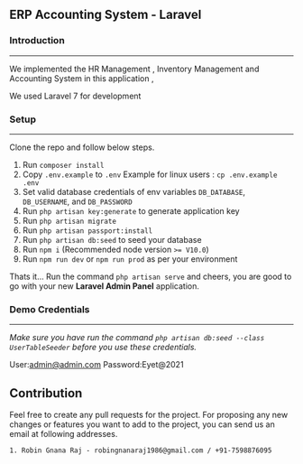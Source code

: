 ## ERP Accounting System - Laravel 



### Introduction
---

We implemented the HR Management , Inventory Management and Accounting System in this application ,  

We used Laravel 7 for development


### Setup
---
Clone the repo and follow below steps.
1. Run `composer install`
2. Copy `.env.example` to `.env` Example for linux users : `cp .env.example .env`
3. Set valid database credentials of env variables `DB_DATABASE`, `DB_USERNAME`, and `DB_PASSWORD`
4. Run `php artisan key:generate` to generate application key
5. Run `php artisan migrate`
6. Run `php artisan passport:install`
7. Run `php artisan db:seed` to seed your database
7. Run `npm i` (Recommended node version `>= V10.0`)
8. Run `npm run dev` or `npm run prod` as per your environment

Thats it... Run the command `php artisan serve` and cheers, you are good to go with your new **Laravel Admin Panel** application.



### Demo Credentials
---
*Make sure you have run the command `php artisan db:seed --class UserTableSeeder` before you use these credentials.*

User:admin@admin.com
Password:Eyet@2021





## Contribution
Feel free to create any pull requests for the project. For proposing any new changes or features you want to add to the project, you can send us an email at following addresses.

    1. Robin Gnana Raj - robingnanaraj1986@gmail.com / +91-7598876095
 
